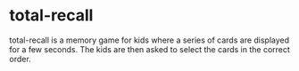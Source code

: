 # total-recall
total-recall is a memory game for kids where a series of cards are displayed for a few seconds. The kids are then asked to select the cards in the correct order. 
